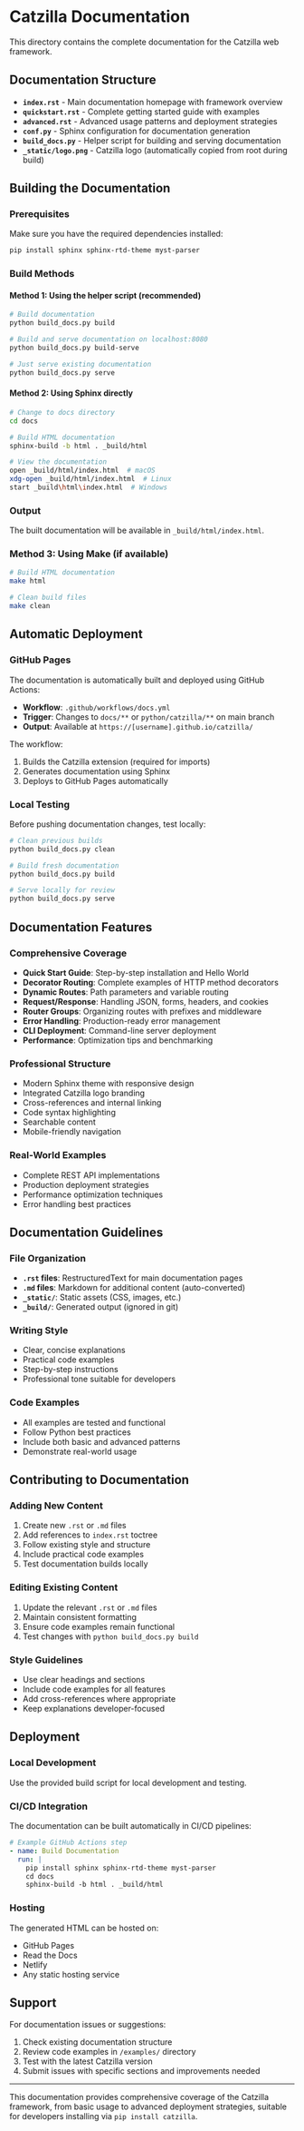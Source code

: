 # Catzilla Documentation

This directory contains the complete documentation for the Catzilla web framework.

## Documentation Structure

- **`index.rst`** - Main documentation homepage with framework overview
- **`quickstart.rst`** - Complete getting started guide with examples
- **`advanced.rst`** - Advanced usage patterns and deployment strategies
- **`conf.py`** - Sphinx configuration for documentation generation
- **`build_docs.py`** - Helper script for building and serving documentation
- **`_static/logo.png`** - Catzilla logo (automatically copied from root during build)

## Building the Documentation

### Prerequisites

Make sure you have the required dependencies installed:

```bash
pip install sphinx sphinx-rtd-theme myst-parser
```

### Build Methods

#### Method 1: Using the helper script (recommended)

```bash
# Build documentation
python build_docs.py build

# Build and serve documentation on localhost:8080
python build_docs.py build-serve

# Just serve existing documentation
python build_docs.py serve
```

#### Method 2: Using Sphinx directly

```bash
# Change to docs directory
cd docs

# Build HTML documentation
sphinx-build -b html . _build/html

# View the documentation
open _build/html/index.html  # macOS
xdg-open _build/html/index.html  # Linux
start _build\html\index.html  # Windows
```

### Output

The built documentation will be available in `_build/html/index.html`.

### Method 3: Using Make (if available)

```bash
# Build HTML documentation
make html

# Clean build files
make clean
```

## Automatic Deployment

### GitHub Pages

The documentation is automatically built and deployed using GitHub Actions:

- **Workflow**: `.github/workflows/docs.yml`
- **Trigger**: Changes to `docs/**` or `python/catzilla/**` on main branch
- **Output**: Available at `https://[username].github.io/catzilla/`

The workflow:
1. Builds the Catzilla extension (required for imports)
2. Generates documentation using Sphinx
3. Deploys to GitHub Pages automatically

### Local Testing

Before pushing documentation changes, test locally:

```bash
# Clean previous builds
python build_docs.py clean

# Build fresh documentation
python build_docs.py build

# Serve locally for review
python build_docs.py serve
```

## Documentation Features

### Comprehensive Coverage
- **Quick Start Guide**: Step-by-step installation and Hello World
- **Decorator Routing**: Complete examples of HTTP method decorators
- **Dynamic Routes**: Path parameters and variable routing
- **Request/Response**: Handling JSON, forms, headers, and cookies
- **Router Groups**: Organizing routes with prefixes and middleware
- **Error Handling**: Production-ready error management
- **CLI Deployment**: Command-line server deployment
- **Performance**: Optimization tips and benchmarking

### Professional Structure
- Modern Sphinx theme with responsive design
- Integrated Catzilla logo branding
- Cross-references and internal linking
- Code syntax highlighting
- Searchable content
- Mobile-friendly navigation

### Real-World Examples
- Complete REST API implementations
- Production deployment strategies
- Performance optimization techniques
- Error handling best practices

## Documentation Guidelines

### File Organization
- **`.rst` files**: RestructuredText for main documentation pages
- **`.md` files**: Markdown for additional content (auto-converted)
- **`_static/`**: Static assets (CSS, images, etc.)
- **`_build/`**: Generated output (ignored in git)

### Writing Style
- Clear, concise explanations
- Practical code examples
- Step-by-step instructions
- Professional tone suitable for developers

### Code Examples
- All examples are tested and functional
- Follow Python best practices
- Include both basic and advanced patterns
- Demonstrate real-world usage

## Contributing to Documentation

### Adding New Content
1. Create new `.rst` or `.md` files
2. Add references to `index.rst` toctree
3. Follow existing style and structure
4. Include practical code examples
5. Test documentation builds locally

### Editing Existing Content
1. Update the relevant `.rst` or `.md` files
2. Maintain consistent formatting
3. Ensure code examples remain functional
4. Test changes with `python build_docs.py build`

### Style Guidelines
- Use clear headings and sections
- Include code examples for all features
- Add cross-references where appropriate
- Keep explanations developer-focused

## Deployment

### Local Development
Use the provided build script for local development and testing.

### CI/CD Integration
The documentation can be built automatically in CI/CD pipelines:

```yaml
# Example GitHub Actions step
- name: Build Documentation
  run: |
    pip install sphinx sphinx-rtd-theme myst-parser
    cd docs
    sphinx-build -b html . _build/html
```

### Hosting
The generated HTML can be hosted on:
- GitHub Pages
- Read the Docs
- Netlify
- Any static hosting service

## Support

For documentation issues or suggestions:
1. Check existing documentation structure
2. Review code examples in `/examples/` directory
3. Test with the latest Catzilla version
4. Submit issues with specific sections and improvements needed

---

This documentation provides comprehensive coverage of the Catzilla framework, from basic usage to advanced deployment strategies, suitable for developers installing via `pip install catzilla`.
